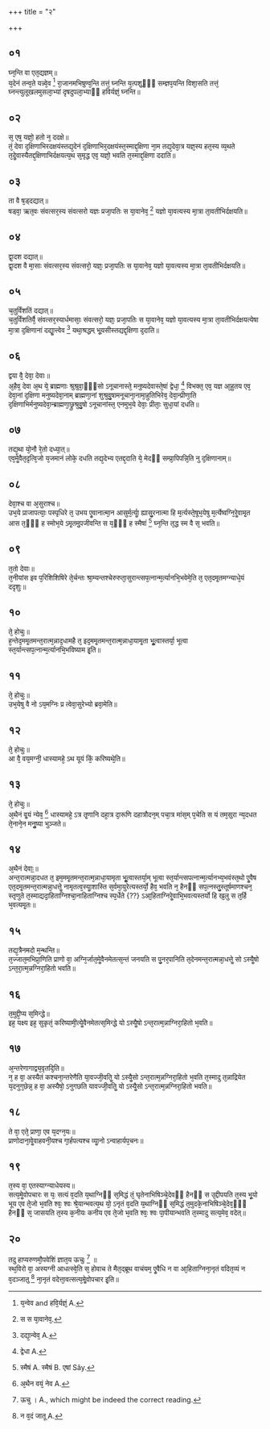 +++
title = "२"

+++
## ०१
घ्न᳘न्ति वा एत᳘द्यज्ञम्॥  
य᳘देनं तन्व᳘ते यन्न्वे᳘व [^1] रा᳘जानमभिषुण्व᳘न्ति तत्तं᳘ घ्नन्ति य᳘त्पशु᳘ᳫं᳘ सम्ज्ञप᳘यन्ति विशा᳘सति तत्तं᳘ घ्नन्त्युलूखलमुसला᳘भ्यां दृषदुपला᳘भ्याᳫं हविर्यज्ञं᳘ घ्नन्ति॥  

[^1]: य᳘न्वेव and हवि᳘र्यज्ञं᳘ A. 

## ०२
स᳘ एष᳘ यज्ञो᳘ हतो न᳘ ददक्षे॥  
तं᳘ देवा द᳘क्षिणाभिरदक्षयंस्तद्य᳘देनं द᳘क्षिणाभिर᳘दक्षयंस्त᳘स्माद्द᳘क्षिणा ना᳘म तद्य᳘देवा᳘त्र यज्ञ᳘स्य हत᳘स्य व्य᳘थते त᳘देॗवास्यैतद्द᳘क्षिणाभिर्दक्षयत्य᳘थ स᳘मृद्ध एव᳘ यज्ञो᳘ भवति त᳘स्माद्द᳘क्षिणा ददाति॥  
## ०३
ता वै ष᳘ड्दद्यात्॥  
षड्वा᳘ ऋत᳘वः संवत्सर᳘स्य संवत्सरो यज्ञः प्रजा᳘पतिः स या᳘वानेव᳘ [^2] यज्ञो या᳘वत्यस्य मा᳘त्रा ता᳘वतीभिर्दक्षयति॥  

[^2]: स स या᳘वानेव᳘. 

## ०४
द्वा᳘दश दद्यात्॥  
द्वा᳘दश वै मा᳘साः संवत्सर᳘स्य संवत्सरो᳘ यज्ञः᳘ प्रजा᳘पतिः स या᳘वानेव᳘ यज्ञो या᳘वत्यस्य मा᳘त्रा ता᳘वतीभिर्दक्षयति॥  
## ०५
च᳘तुर्विंशतिं दद्यात्॥  
च᳘तुर्विंशतिर्वै᳘ संवत्सर᳘स्यार्धमासाः᳘ संवत्सरो᳘ यज्ञः᳘ प्रजा᳘पतिः स या᳘वानेव᳘ यज्ञो या᳘वत्यस्य मा᳘त्रा ता᳘वतीभिर्दक्षयत्येषा मा᳘त्रा द᳘क्षिणानां दद्याॗत्त्वेव [^3] यथा᳘श्रद्धम् भू᳘यसीस्तद्यद्द᳘क्षिणा द᳘दाति॥  

[^3]: दद्या᳘न्वेव᳘ A.

## ०६
द्वया वै᳘ देवा᳘ देवाः॥  
अ᳘हैव᳘ देवा अ᳘थ ये᳘ ब्राह्मणाः श्रुश्रुवा᳘ᳫं᳘सो ऽनूचानास्ते᳘ मनुष्यदेवास्ते᳘षां द्वेधा᳘ [^4] विभक्त᳘ एव᳘ यज्ञ आ᳘हुतय एव᳘ देवा᳘नां द᳘क्षिणा मनुष्यदेवा᳘नाम् ब्राह्मणा᳘नां शुश्रुवु᳘षामनूचाना᳘नामा᳘हुतिभिरेव᳘ देवा᳘न्प्रीणा᳘ति द᳘क्षिणाभिर्मनुष्यदेवा᳘न्ब्राह्मणा᳘छ्रुश्रुवु᳘षो ऽनूचानांस्त᳘ एनमुभ᳘ये देवाः᳘ प्रीताः᳘ सुधा᳘यां दधति॥  

[^4]: द्वेधा A. 

## ०७
तद्य᳘था यो᳘नौ रे᳘तो दध्या᳘त्॥  
एव᳘मेॗवैत᳘दृत्वि᳘जो य᳘जमानं लोके᳘ दधति तद्य᳘देभ्य एतद्द᳘दाति ये᳘ मेदᳫं सम्प्रा᳘पिपन्नि᳘ति नु द᳘क्षिणानाम्॥  
## ०८
देवा᳘श्च वा अ᳘सुराश्च॥  
उभ᳘ये प्राजापत्याः᳘ पस्पृधिरे त᳘ उभय एॗवानात्मा᳘न आसुर्म᳘र्त्याॗ ह्यासु᳘रनात्मा हि म᳘र्त्यस्ते᳘षूभ᳘येषु म᳘र्त्येष्वग्नि᳘रेॗवामृ᳘त आस त᳘ᳫं᳘ ह स्मोभ᳘ये ऽमृ᳘तमु᳘पजीवन्ति स य᳘ᳫं᳘ ह स्मैषां [^5] घ्न᳘न्ति त᳘द्ध स्म वै स᳘ भवति॥  

[^5]: स्मैषं A. स्मैषं B. एषां Sây. 

## ०९
त᳘तो देवाः॥  
त᳘नीयांस इव प᳘रिशिशिषिरे ते᳘र्चन्तः श्रा᳘म्यन्तश्चेरुरुता᳘सुरान्त्सप᳘त्नान्म᳘र्त्यानभि᳘भवेमे᳘ति त᳘ एत᳘दमृ᳘तमग्न्याधे᳘यं ददृशुः॥  
## १०
ते᳘ होचुः॥  
ह᳘न्तेद᳘ममृ᳘तमन्त᳘रात्म᳘न्नाद᳘धामहै त᳘ इद᳘ममृ᳘तमन्त᳘रात्म᳘न्नाधा᳘यामृ᳘ता भूॗत्वास्तर्या᳘ भूत्वा स्त᳘र्यान्त्सप᳘त्नान्म᳘र्त्यानभि᳘भविष्याम इ᳘ति॥  
## ११
ते᳘ होचुः॥  
उभ᳘येषु वै नो ऽय᳘मग्निः प्र त्वेवा᳘सुरेभ्यो ब्रवा᳘मेति॥  
## १२
ते᳘ होचुः॥  
आ वै᳘ वय᳘मग्नी᳘ धास्यामहे᳘ ऽथ यूयं किं᳘ करिष्यथे᳘ति॥  
## १३
ते᳘ होचुः॥  
अ᳘थैनं वॗयं न्येव᳘ [^6] धास्यामहे᳘ ऽत्र तृ᳘णानि दहा᳘त्र दा᳘रूणि दहात्रौदन᳘म् पचा᳘त्र मांस᳘म् प᳘चेति स यं तम᳘सुरा न्य᳘दधत ते᳘नाने᳘न मनुॗष्या भुञ्जते॥  

[^6]: अ᳘थैन वयं᳘ नेव A.

## १४
अ᳘थैनं देवाः᳟॥  
अन्त᳘रात्मन्ना᳘दधत त᳘ इम᳘ममृ᳘तमन्त᳘रात्म᳘न्नाधा᳘यामृता भूॗत्वास्तर्या᳘म् भूत्वा स्त᳘र्यान्त्सपत्नान्म᳘र्त्यानभ्य᳘भवंस्त᳘थो एॗवैष एत᳘दमृ᳘तमन्त᳘रात्मन्ना᳘धत्तेॗ नामृतत्व᳘स्याॗशास्ति स᳘र्वमा᳘युरेत्यस्तर्यो᳘ हैव᳘ भवति न᳘ हैनᳫं सप᳘त्नस्तु᳘स्तूर्षमाणश्चन᳘ स्तृणुते त᳘स्माद्यदा᳘हिताग्निश्चा᳘नाहिताग्निश्च स्प᳘र्धेते {??} ऽआ᳘हिताग्निरेॗवाभि᳘भवत्यस्तर्यो हि ख᳘लु स त᳘र्हि भ᳘वत्यमृ᳘तः॥  
## १५
तद्य᳘त्रैनमदो म᳘न्थन्ति॥  
त᳘ज्जात᳘मभिप्रा᳘णिति प्राणो वा᳘ अग्नि᳘र्जात᳘मेॗवैनमेतत्स᳘न्तं जनयति स पु᳘नर᳘पानिति त᳘देनमन्त᳘रात्मन्ना᳘धत्तेॗ सो ऽस्यैॗषो ऽन्त᳘रा᳘त्म᳘न्नग्निरा᳘हितो भवति॥  
## १६
त᳘मुद्दी᳘प्य स᳘मिन्द्धे॥  
इह᳘ यक्ष्य इह᳘ सुकृतं᳘ करिष्यामी᳘त्येॗवैनमेतत्स᳘मिन्द्धे यो ऽस्यैॗषो ऽन्त᳘रात्म᳘न्नाग्निरा᳘हितो भ᳘वति॥  
## १७
अ᳘न्तरेणागाद्व्य᳘वृतदि᳘ति॥  
न᳘ ह वा᳘ अस्यैतं कश्चना᳘न्तरेणैति या᳘वज्जी᳘वतिॗ यो ऽस्यैॗसो ऽन्त᳘रात्म᳘न्नग्निरा᳘हितो भ᳘वति त᳘स्मादु त᳘न्नाद्रियेत य᳘दनुग᳘छेन्न᳘ ह वा᳘ अस्यैषो᳘ ऽनुगछति यावज्जी᳘वतिॗ यो ऽस्यैॗसो ऽन्त᳘रात्म᳘न्नग्निरा᳘हितो भवति॥  
## १८
ते वा᳘ एते᳘ प्राणा᳘ एव य᳘दग्न᳘यः॥  
प्राणोदाना᳘वेॗवाहवनी᳘यश्च गा᳘र्हपत्यश्च व्याॗनो ऽन्वाहार्यप᳘चनः॥  
## १९
त᳘स्य वा᳘ एतस्याग्न्याधेयस्य॥  
सत्य᳘मेॗवोपचारः स यः᳘ सत्यं व᳘दति य᳘थाग्निᳫं स᳘मिद्धं तं᳘ घृतेनाभिषिञ्चे᳘देवᳫं हैनᳫं स उ᳘द्दीपयति त᳘स्य भू᳘यो भूय एव ते᳘जो भ᳘वति श्वः᳘ श्वः श्रे᳘यान्भवत्य᳘थ यो᳘ ऽनृतं व᳘दति य᳘थाग्निᳫं स᳘मिद्धं त᳘मुदके᳘नाभिषिञ्चे᳘देव᳘ᳫं᳘ हैनᳫं स᳘ जासयति त᳘स्य क᳘नीयः कनीय एव ते᳘जो भ᳘वति श्वः᳘ श्वः पा᳘पीयान्भवति त᳘स्मादु सत्य᳘मेव᳘ वदेत्॥  
## २०
तदु हाप्यरुणमौ᳘पवेशिं ज्ञात᳘य ऊचुः [^7] ॥  
स्थ᳘विरो वा᳘ अस्यग्नी आधत्स्वे᳘ति स᳘ होवाच ते मैत᳘द्ब्रूथ वाचंयम᳘ एॗवैधि न वा आ᳘हिताग्निना᳘नृतं वदित᳘व्यं न व᳘दञ्जातु [^8] ना᳘नृतं वदेत्ता᳘वत्सत्य᳘मेॗवोपचार इ᳘ति॥  

[^7]: ऊचु । A., which might be indeed the correct reading. 
[^8]: न व᳘दं जातू A.